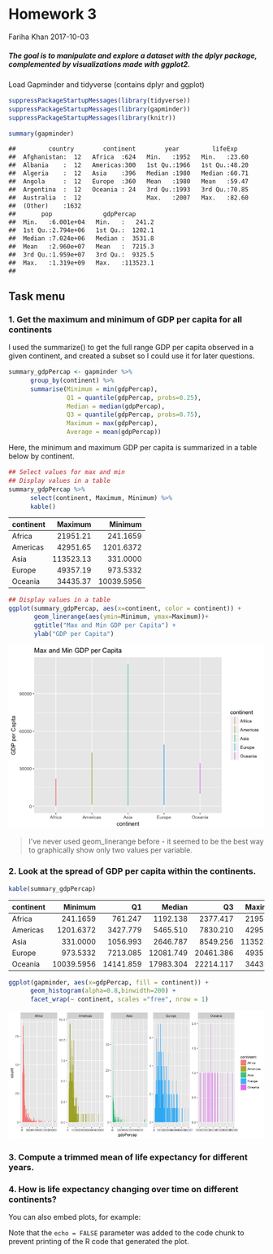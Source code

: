 Homework 3
================
Fariha Khan
2017-10-03

##### The goal is to manipulate and explore a dataset with the dplyr package, complemented by visualizations made with ggplot2.

Load Gapminder and tidyverse (contains dplyr and ggplot)

``` r
suppressPackageStartupMessages(library(tidyverse))
suppressPackageStartupMessages(library(gapminder))
suppressPackageStartupMessages(library(knitr))
```

``` r
summary(gapminder)
```

    ##         country        continent        year         lifeExp     
    ##  Afghanistan:  12   Africa  :624   Min.   :1952   Min.   :23.60  
    ##  Albania    :  12   Americas:300   1st Qu.:1966   1st Qu.:48.20  
    ##  Algeria    :  12   Asia    :396   Median :1980   Median :60.71  
    ##  Angola     :  12   Europe  :360   Mean   :1980   Mean   :59.47  
    ##  Argentina  :  12   Oceania : 24   3rd Qu.:1993   3rd Qu.:70.85  
    ##  Australia  :  12                  Max.   :2007   Max.   :82.60  
    ##  (Other)    :1632                                                
    ##       pop              gdpPercap       
    ##  Min.   :6.001e+04   Min.   :   241.2  
    ##  1st Qu.:2.794e+06   1st Qu.:  1202.1  
    ##  Median :7.024e+06   Median :  3531.8  
    ##  Mean   :2.960e+07   Mean   :  7215.3  
    ##  3rd Qu.:1.959e+07   3rd Qu.:  9325.5  
    ##  Max.   :1.319e+09   Max.   :113523.1  
    ## 

Task menu
---------

### 1. Get the maximum and minimum of GDP per capita for all continents

I used the summarize() to get the full range GDP per capita observed in a given continent, and created a subset so I could use it for later questions.

``` r
summary_gdpPercap <- gapminder %>% 
      group_by(continent) %>% 
      summarise(Minimum = min(gdpPercap),
                Q1 = quantile(gdpPercap, probs=0.25),
                Median = median(gdpPercap),
                Q3 = quantile(gdpPercap, probs=0.75),
                Maximum = max(gdpPercap),
                Average = mean(gdpPercap))
```

Here, the minimum and maximum GDP per capita is summarized in a table below by continent.

``` r
## Select values for max and min 
## Display values in a table
summary_gdpPercap %>% 
      select(continent, Maximum, Minimum) %>% 
      kable()
```

| continent |    Maximum|     Minimum|
|:----------|----------:|-----------:|
| Africa    |   21951.21|    241.1659|
| Americas  |   42951.65|   1201.6372|
| Asia      |  113523.13|    331.0000|
| Europe    |   49357.19|    973.5332|
| Oceania   |   34435.37|  10039.5956|

``` r
## Display values in a table
ggplot(summary_gdpPercap, aes(x=continent, color = continent)) +
       geom_linerange(aes(ymin=Minimum, ymax=Maximum))+
       ggtitle("Max and Min GDP per Capita") +
       ylab("GDP per Capita")
```

![](hw03_dplyr_files/figure-markdown_github-ascii_identifiers/unnamed-chunk-2-1.png)

> I've never used geom\_linerange before - it seemed to be the best way to graphically show only two values per variable.

### 2. Look at the spread of GDP per capita within the continents.

``` r
kable(summary_gdpPercap)
```

| continent |     Minimum|         Q1|     Median|         Q3|    Maximum|    Average|
|:----------|-----------:|----------:|----------:|----------:|----------:|----------:|
| Africa    |    241.1659|    761.247|   1192.138|   2377.417|   21951.21|   2193.755|
| Americas  |   1201.6372|   3427.779|   5465.510|   7830.210|   42951.65|   7136.110|
| Asia      |    331.0000|   1056.993|   2646.787|   8549.256|  113523.13|   7902.150|
| Europe    |    973.5332|   7213.085|  12081.749|  20461.386|   49357.19|  14469.476|
| Oceania   |  10039.5956|  14141.859|  17983.304|  22214.117|   34435.37|  18621.609|

``` r
ggplot(gapminder, aes(x=gdpPercap, fill = continent)) + 
      geom_histogram(alpha=0.8,binwidth=200) +
      facet_wrap(~ continent, scales ="free", nrow = 1)
```

![](hw03_dplyr_files/figure-markdown_github-ascii_identifiers/plot-1.png)

### 3. Compute a trimmed mean of life expectancy for different years.

### 4. How is life expectancy changing over time on different continents?

You can also embed plots, for example:

Note that the `echo = FALSE` parameter was added to the code chunk to prevent printing of the R code that generated the plot.
